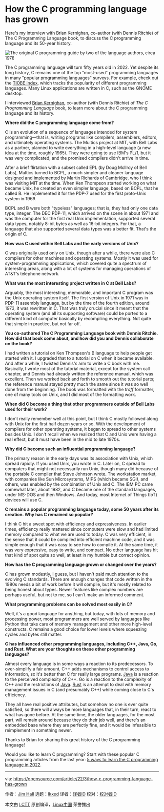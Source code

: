 [#]: subject: "How the C programming language has grown"
[#]: via: "https://opensource.com/article/22/3/how-c-programming-language-has-grown"
[#]: author: "Jim Hall https://opensource.com/users/jim-hall"
[#]: collector: "lkxed"
[#]: translator: " "
[#]: reviewer: " "
[#]: publisher: " "
[#]: url: " "

How the C programming language has grown
======
Here's my interview with Brian Kernighan, co-author (with Dennis Ritchie) of The C Programming Language book, to discuss the C programming language and its 50-year history.

![The original C programming guide by two of the language authors, circa 1978][1]

The C programming language will turn fifty years old in 2022. Yet despite its long history, C remains one of the top "most-used" programming languages in many "popular programming languages" surveys. For example, check out the [TIOBE Index][2], which tracks the popularity of different programming languages. Many Linux applications are written in C, such as the GNOME desktop.

I interviewed [Brian Kernighan][3], co-author (with Dennis Ritchie) of *The C Programming Language* book, to learn more about the C programming language and its history.

**Where did the C programming language come from?**

C is an evolution of a sequence of languages intended for system programming—that is, writing programs like compilers, assemblers, editors, and ultimately operating systems. The Multics project at MIT, with Bell Labs as a partner, planned to write everything in a high-level language (a new idea at the time, roughly 1965). They were going to use IBM's PL/1, but it was very complicated, and the promised compilers didn't arrive in time.

After a brief flirtation with a subset called EPL (by Doug McIlroy of Bell Labs), Multics turned to BCPL, a much simpler and cleaner language designed and implemented by Martin Richards of Cambridge, who I think was visiting MIT at the time. When Ken Thompson started working on what became Unix, he created an even simpler language, based on BCPL, that he called B. He implemented it for the PDP-7 used for the first proto-Unix system in 1969.

BCPL and B were both "typeless" languages; that is, they had only one data type, integer. The DEC PDP-11, which arrived on the scene in about 1971 and was the computer for the first real Unix implementation, supported several data types, notably 8-bit bytes as well as 16-bit integers. For that, a language that also supported several data types was a better fit. That's the origin of C.

**How was C used within Bell Labs and the early versions of Unix?**

C was originally used only on Unix, though after a while, there were also C compilers for other machines and operating systems. Mostly it was used for system-programming applications, which covered quite a spectrum of interesting areas, along with a lot of systems for managing operations of AT&T's telephone network.

**What was the most interesting project written in C at Bell Labs?**

Arguably, the most interesting, memorable, and important C program was the Unix operating system itself. The first version of Unix in 1971 was in PDP-11 assembly language, but by the time of the fourth edition, around 1973, it was rewritten in C. That was truly crucial since it meant that the operating system (and all its supporting software) could be ported to a different kind of computer basically by recompiling everything. Not quite that simple in practice, but not far off.

**You co-authored The C Programming Language book with Dennis Ritchie. How did that book come about, and how did you and Dennis collaborate on the book?**

I had written a tutorial on Ken Thompson's B language to help people get started with it. I upgraded that to a tutorial on C when it became available. And after a while, I twisted Dennis's arm to write a C book with me. Basically, I wrote most of the tutorial material, except for the system call chapter, and Dennis had already written the reference manual, which was excellent. Then we worked back and forth to smooth out the tutorial parts; the reference manual stayed pretty much the same since it was so well done from the beginning. The book was formatted with the *troff* formatter, one of many tools on Unix, and I did most of the formatting work.

**When did C become a thing that other programmers outside of Bell Labs used for their work?**

I don't really remember well at this point, but I think C mostly followed along with Unix for the first half dozen years or so. With the development of compilers for other operating systems, it began to spread to other systems besides Unix. I don't recall when we realized that C and Unix were having a real effect, but it must have been in the mid to late 1970s.

**Why did C become such an influential programming language?**

The primary reason in the early days was its association with Unix, which spread rapidly. If you used Unix, you wrote in C. Later on, C spread to computers that might not necessarily run Unix, though many did because of the portable C compiler that Steve Johnson wrote. The workstation market, with companies like Sun Microsystems, MIPS (which became SGI), and others, was enabled by the combination of Unix and C. The IBM PC came somewhat later, about 1982, and C became one of the standard languages, under MS-DOS and then Windows. And today, most Internet of Things (IoT) devices will use C.

**C remains a popular programming language today, some 50 years after its creation. Why has C remained so popular?**

I think C hit a sweet spot with efficiency and expressiveness. In earlier times, efficiency really mattered since computers were slow and had limited memory compared to what we are used to today. C was very efficient, in the sense that it could be compiled into efficient machine code, and it was simple enough that it was easy to see how to compile it. At the same time, it was very expressive, easy to write, and compact. No other language has hit that kind of spot quite so well, at least in my humble but correct opinion.

**How has the C programming language grown or changed over the years?**

C has grown modestly, I guess, but I haven't paid much attention to the evolving C standards. There are enough changes that code written in the 1980s needs a bit of work before it will compile, but it's mostly related to being honest about types. Newer features like complex numbers are perhaps useful, but not to me, so I can't make an informed comment.

**What programming problems can be solved most easily in C?**

Well, it's a good language for anything, but today, with lots of memory and processing power, most programmers are well served by languages like Python that take care of memory management and other more high-level constructs. C remains a good choice for lower levels where squeezing cycles and bytes still matter.

**C has influenced other programming languages, including C++, Java, Go, and Rust. What are your thoughts on these other programming languages?**

Almost every language is in some ways a reaction to its predecessors. To over-simplify a fair amount, C++ adds mechanisms to control access to information, so it's better than C for really large programs. [Java][4] is a reaction to the perceived complexity of C++. Go is a reaction to the complexity of C++ and the restrictions of [Java][4]. [Rust][5] is an attempt to deal with memory management issues in C (and presumably C++) while coming close to C's efficiency.

They all have real positive attributes, but somehow no one is ever quite satisfied, so there will always be more languages that, in their turn, react to what has gone before. At the same time, the older languages, for the most part, will remain around because they do their job well, and there's an embedded base where they are perfectly fine, and it would be infeasible to reimplement in something newer.

Thanks to Brian for sharing this great history of the C programming language!

Would you like to learn C programming? Start with these popular C programming articles from the last year: [5 ways to learn the C programming language in 2022][6].

--------------------------------------------------------------------------------

via: https://opensource.com/article/22/3/how-c-programming-language-has-grown

作者：[Jim Hall][a]
选题：[lkxed][b]
译者：[译者ID](https://github.com/译者ID)
校对：[校对者ID](https://github.com/校对者ID)

本文由 [LCTT](https://github.com/LCTT/TranslateProject) 原创编译，[Linux中国](https://linux.cn/) 荣誉推出

[a]: https://opensource.com/users/jim-hall
[b]: https://github.com/lkxed
[1]: https://opensource.com/sites/default/files/uploads/2482009942_6caea217e0_c.jpg
[2]: https://www.tiobe.com/tiobe-index/
[3]: https://opensource.com/article/22/1/interview-brian-kernighan
[4]: https://opensource.com/tags/java
[5]: https://opensource.com/tags/rust
[6]: https://opensource.com/article/22/1/c-programming
